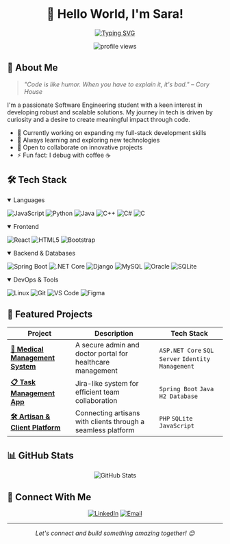 # <div align="center">👋 Hello World, I'm Sara!</div>

<div align="center">
  
[![Typing SVG](https://readme-typing-svg.herokuapp.com?font=Fira+Code&pause=1000&color=6E76F4&center=true&vCenter=true&width=435&lines=Software+Engineering+Student;Full+Stack+Developer;Problem+Solver;Tech+Enthusiast)](https://git.io/typing-svg)

</div>

<p align="center">
  <img src="https://komarev.com/ghpvc/?username=sarael302&label=Profile%20views&color=0e75b6&style=flat" alt="profile views" />
</p>

## 💫 About Me

> *"Code is like humor. When you have to explain it, it's bad." – Cory House*

I'm a passionate Software Engineering student with a keen interest in developing robust and scalable solutions. My journey in tech is driven by curiosity and a desire to create meaningful impact through code.

- 🔭 Currently working on expanding my full-stack development skills
- 🌱 Always learning and exploring new technologies
- 👯 Open to collaborate on innovative projects
- ⚡ Fun fact: I debug with coffee ☕

## 🛠️ Tech Stack

<details open>
<summary>Languages</summary>

![JavaScript](https://img.shields.io/badge/-JavaScript-F7DF1E?style=for-the-badge&logo=javascript&logoColor=black)
![Python](https://img.shields.io/badge/-Python-3776AB?style=for-the-badge&logo=python&logoColor=white)
![Java](https://img.shields.io/badge/-Java-007396?style=for-the-badge&logo=java&logoColor=white)
![C++](https://img.shields.io/badge/-C++-00599C?style=for-the-badge&logo=c%2B%2B&logoColor=white)
![C#](https://img.shields.io/badge/-C%23-239120?style=for-the-badge&logo=csharp&logoColor=white)
![C](https://img.shields.io/badge/-C-A8B9CC?style=for-the-badge&logo=c&logoColor=black)

</details>

<details open>
<summary>Frontend</summary>

![React](https://img.shields.io/badge/-React-61DAFB?style=for-the-badge&logo=react&logoColor=black)
![HTML5](https://img.shields.io/badge/-HTML5-E34F26?style=for-the-badge&logo=html5&logoColor=white)
![Bootstrap](https://img.shields.io/badge/-Bootstrap-7952B3?style=for-the-badge&logo=bootstrap&logoColor=white)

</details>

<details open>
<summary>Backend & Databases</summary>

![Spring Boot](https://img.shields.io/badge/-Spring%20Boot-6DB33F?style=for-the-badge&logo=spring&logoColor=white)
![.NET Core](https://img.shields.io/badge/-.NET%20Core-512BD4?style=for-the-badge&logo=dotnet&logoColor=white)
![Django](https://img.shields.io/badge/-Django-092E20?style=for-the-badge&logo=django&logoColor=white)
![MySQL](https://img.shields.io/badge/-MySQL-4479A1?style=for-the-badge&logo=mysql&logoColor=white)
![Oracle](https://img.shields.io/badge/-Oracle-F80000?style=for-the-badge&logo=oracle&logoColor=white)
![SQLite](https://img.shields.io/badge/-SQLite-003B57?style=for-the-badge&logo=sqlite&logoColor=white)

</details>

<details open>
<summary>DevOps & Tools</summary>

![Linux](https://img.shields.io/badge/-Linux-FCC624?style=for-the-badge&logo=linux&logoColor=black)
![Git](https://img.shields.io/badge/-Git-F05032?style=for-the-badge&logo=git&logoColor=white)
![VS Code](https://img.shields.io/badge/-VS%20Code-007ACC?style=for-the-badge&logo=visualstudiocode&logoColor=white)
![Figma](https://img.shields.io/badge/-Figma-F24E1E?style=for-the-badge&logo=figma&logoColor=white)

</details>

## 🚀 Featured Projects

<div align="center">

| Project | Description | Tech Stack |
|---------|-------------|------------|
| [**🏥 Medical Management System**](https://github.com/username/medical-management) | A secure admin and doctor portal for healthcare management | `ASP.NET Core` `SQL Server` `Identity Management` |
| [**📋 Task Management App**](https://github.com/username/task-management) | Jira-like system for efficient team collaboration | `Spring Boot` `Java` `H2 Database` |
| [**🛠️ Artisan & Client Platform**](https://github.com/username/artisan-platform) | Connecting artisans with clients through a seamless platform | `PHP` `SQLite` `JavaScript` |

</div>

## 📊 GitHub Stats

<div align="center">
  <img src="https://github-readme-stats.vercel.app/api?username=sarael302&show_icons=true&theme=tokyonight" alt="GitHub Stats" />
</div>

## 🤝 Connect With Me

<div align="center">

[![LinkedIn](https://img.shields.io/badge/-LinkedIn-0077B5?style=for-the-badge&logo=linkedin&logoColor=white)]([https://www.linkedin.com/in/your-profile](https://www.linkedin.com/in/sara-el-mendili-b012981a4/))
[![Email](https://img.shields.io/badge/-Email-D14836?style=for-the-badge&logo=gmail&logoColor=white)](mailto:saraelmendili@example.com)

</div>

---

<div align="center">
  <i>Let's connect and build something amazing together! 😊</i>
</div>
